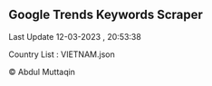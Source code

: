 

## Google Trends Keywords Scraper 
 
Last Update 12-03-2023 , 20:53:38

Country List :
VIETNAM.json



© Abdul Muttaqin 

